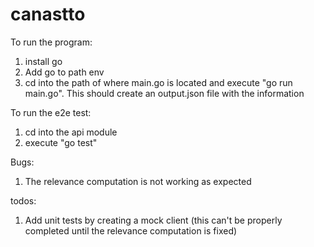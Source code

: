 # canastto
To run the program:
1. install go
2. Add go to path env
3. cd into the path of where main.go is located and execute "go run main.go". This should create an output.json file with the information

To run the e2e test:
1. cd into the api module
2. execute "go test"

Bugs:
1. The relevance computation is not working as expected

todos:
1. Add unit tests by creating a mock client (this can't be properly completed until the relevance computation is fixed) 
